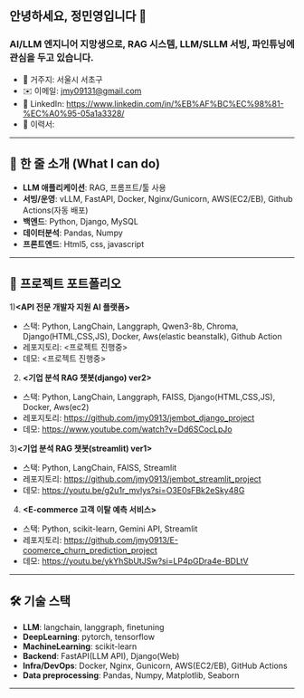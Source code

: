 ## 안녕하세요, **정민영**입니다 👋

### **AI/LLM 엔지니어** 지망생으로, RAG 시스템, LLM/SLLM 서빙, 파인튜닝에 관심을 두고 있습니다.

- 📍 거주지: 서울시 서초구
- ✉️ 이메일: <jmy09131@gmail.com>
- 💼 LinkedIn: <https://www.linkedin.com/in/%EB%AF%BC%EC%98%81-%EC%A0%95-05a1a3328/>
- 📄 이력서:
---

## 🔎 한 줄 소개 (What I can do)
- **LLM 애플리케이션**: RAG, 프롬프트/툴 사용
- **서빙/운영**: vLLM, FastAPI, Docker, Nginx/Gunicorn, AWS(EC2/EB), Github Actions(자동 배포)
- **백엔드**: Python, Django, MySQL
- **데이터분석**: Pandas, Numpy
- **프론트엔드**: Html5, css, javascript

---

## 🚀 프로젝트 포트폴리오

1)**<API 전문 개발자 지원 AI 플랫폼>**  
- 스택: Python, LangChain, Langgraph, Qwen3-8b, Chroma, Django(HTML,CSS,JS), Docker, Aws(elastic beanstalk), Github Action
- 레포지토리: <프로젝트 진행중>
- 데모: <프로젝트 진행중>

2) **<기업 분석 RAG 챗봇(django) ver2>**  
- 스택: Python, LangChain, Langgraph, FAISS, Django(HTML,CSS,JS), Docker, Aws(ec2)
- 레포지토리: <https://github.com/jmy0913/jembot_django_project>
- 데모: <https://www.youtube.com/watch?v=Dd6SCocLpJo> 

3)**<기업 분석 RAG 챗봇(streamlit) ver1>**  
- 스택: Python, LangChain, FAISS, Streamlit
- 레포지토리: <https://github.com/jmy0913/jembot_streamlit_project>
- 데모: <https://youtu.be/g2u1r_mvlys?si=O3E0sFBk2eSky48G>

4) **<E-commerce 고객 이탈 예측 서비스>**  
- 스택: Python, scikit-learn, Gemini API, Streamlit
- 레포지토리: <https://github.com/jmy0913/E-coomerce_churn_prediction_project>
- 데모: <https://youtu.be/ykYhSbUtJSw?si=LP4pGDra4e-BDLtV>

---

## 🛠 기술 스택
- **LLM**: langchain, langgraph, finetuning
- **DeepLearning**: pytorch, tensorflow
- **MachineLearning**: scikit-learn
- **Backend**: FastAPI(LLM API), Django(Web)
- **Infra/DevOps**: Docker, Nginx, Gunicorn, AWS(EC2/EB), GitHub Actions
- **Data preprocessing**: Pandas, Numpy, Matplotlib, Seaborn

---


